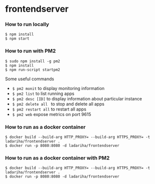 # frontendserver

### How to run locally
    $ npm install
    $ npm start

### How to run with PM2
    
    $ sudo npm install -g pm2 
    $ npm install
    $ npm run-script startpm2
    
Some useful commands
 - `$ pm2 monit` to display monitoring information
 - `$ pm2 list` to list running apps
 - `$ pm2 desc [ID]` to display information about particular instance
 - `$ pm2 delete all ` to stop and delete all apps
 - `$ pm2 restart all` to restart all apps
 - `$ pm2 web` expose metrics on port 9615 

### How to run as a docker container

    $ docker build --build-arg HTTP_PROXY= --build-arg HTTPS_PROXY= -t ladariha/frontendserver .
    $ docker run -p 8080:8080 -d ladariha/frontendserver
 
### How to run as a docker container with PM2

    $ docker build --build-arg HTTP_PROXY= --build-arg HTTPS_PROXY= -t ladariha/frontendserver .
    $ docker run -p 8080:8080 -d ladariha/frontendserver     
